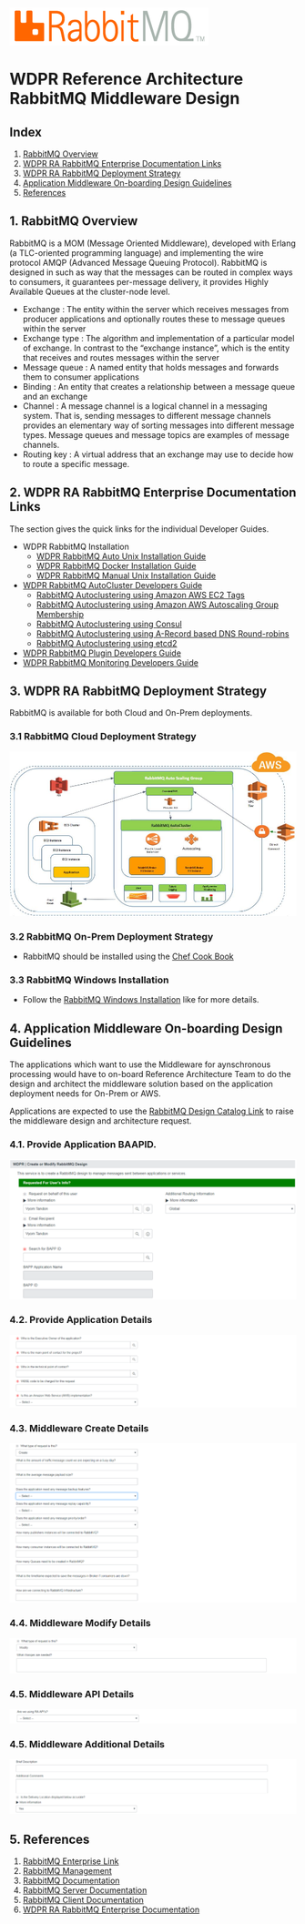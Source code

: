 ![](./docs/Images/rabbitmq_logo_strap.png)

# WDPR Reference Architecture RabbitMQ Middleware Design

## Index
1. [RabbitMQ Overview](#1-rabbitmq-overview)
2. [WDPR RA RabbitMQ Enterprise Documentation Links](#2-wdpr-ra-rabbitmq-enterprise-documentation-links)
3. [WDPR RA RabbitMQ Deployment Strategy](#3-wdpr-ra-rabbitmq-deployment-strategy)
4. [Application Middleware On-boarding Design Guidelines](#4-application-middleware-on-boarding-design-guidelines)
5. [References](5-references)

## 1. RabbitMQ Overview
RabbitMQ is a MOM (Message Oriented Middleware), developed with Erlang (a TLC-oriented programming language) and implementing the wire protocol AMQP (Advanced Message Queuing Protocol). RabbitMQ is designed in such as way that the messages can be routed in complex ways to consumers, it guarantees per-message delivery, it provides Highly Available Queues at the cluster-node level.

- Exchange : The entity within the server which receives messages from producer applications and optionally routes these to message queues within the server
- Exchange type : The algorithm and implementation of a particular model of exchange. In contrast to the “exchange instance”, which is the entity that receives and routes messages within the server
- Message queue : A named entity that holds messages and forwards them to consumer applications
- Binding : An entity that creates a relationship between a message queue and an exchange
- Channel : A message channel is a logical channel in a messaging system. That is, sending messages to different message channels provides an elementary way of sorting messages into different message types. Message queues and message topics are examples of message channels.
- Routing key : A virtual address that an exchange may use to decide how to route a specific message.

## 2. WDPR RA RabbitMQ Enterprise Documentation Links

The section gives the quick links for the individual Developer Guides.

- WDPR RabbitMQ Installation
	- [WDPR RabbitMQ Auto Unix Installation Guide](https://github.disney.com/WDPR-RA/wdpr-ra-cloud-init-rabbitmq-cluster)
	- [WDPR RabbitMQ Docker Installation Guide](https://github.disney.com/WDPR-RA/wdpr-ra-docker-rabbitmq)
	- [WDPR RabbitMQ Manual Unix Installation Guide](https://github.disney.com/WDPR-RA/wdpr-ra-enterprise-rabbitmq/blob/develop/docs/wdpr-rabbitmq-manual-unix-installtion.md)
- [WDPR RabbitMQ AutoCluster Developers Guide](https://github.disney.com/WDPR-RA/wdpr-ra-enterprise-rabbitmq/blob/develop/docs/wdpr-rabbitmq-autocluster-developers-guide.md)
	- [RabbitMQ Autoclustering using Amazon AWS EC2 Tags](https://github.disney.com/WDPR-RA/wdpr-ra-enterprise-rabbitmq/blob/develop/docs/wdpr-rabbitmq-autocluster-aws-settings-guide.md)
	- [RabbitMQ Autoclustering using Amazon AWS Autoscaling Group Membership](https://github.disney.com/WDPR-RA/wdpr-ra-enterprise-rabbitmq/blob/develop/docs/wdpr-rabbitmq-autocluster-aws-settings-guide.md)
	- [RabbitMQ Autoclustering using Consul](https://github.disney.com/WDPR-RA/wdpr-ra-enterprise-rabbitmq/blob/develop/docs/wdpr-rabbitmq-autocluster-consul-settings-guide.md)
	- [RabbitMQ Autoclustering using A-Record based DNS Round-robins](https://github.disney.com/WDPR-RA/wdpr-ra-enterprise-rabbitmq/blob/develop/docs/wdpr-rabbitmq-autocluster-dns-settings-guide.md)
	- [RabbitMQ Autoclustering using etcd2](https://github.disney.com/WDPR-RA/wdpr-ra-enterprise-rabbitmq/blob/develop/docs/wdpr-rabbitmq-autocluster-etcd-settings-guide.md)
- [WDPR RabbitMQ Plugin Developers Guide](https://github.disney.com/WDPR-RA/wdpr-ra-enterprise-rabbitmq/blob/develop/docs/wdpr-rabbitmq-plugin-developers-guide.md)
- [WDPR RabbitMQ Monitoring Developers Guide](https://github.disney.com/WDPR-RA/wdpr-ra-appd-rabbitmq-ext)

## 3. WDPR RA RabbitMQ Deployment Strategy

RabbitMQ is available for both Cloud and On-Prem deployments.  

### 3.1 RabbitMQ Cloud Deployment Strategy

![](./docs/Images/RabbitMQ_Cloud_Deployment_Strategy.jpg)

### 3.2 RabbitMQ On-Prem Deployment Strategy
- RabbitMQ should be installed using the [Chef Cook Book](https://github.com/rabbitmq/chef-cookbook)

### 3.3 RabbitMQ Windows Installation

- Follow the [RabbitMQ Windows Installation](https://www.rabbitmq.com/install-windows.html) like for more details.

## 4. Application Middleware On-boarding Design Guidelines

The applications which want to use the Middleware for aynschronous processing would have to on-board Reference Architecture Team to do the design and architect the middleware solution based on the application deployment needs for On-Prem or AWS.

Applications are expected to use the [RabbitMQ Design Catalog Link](https://disneyuat.service-now.com/nav_to.do?uri=%2Fcom.glideapp.servicecatalog_cat_item_view.do%3Fv%3D1%26sysparm_id%3D7521778cdb7d0740c536f3f7bf96199c%26sysparm_link_parent%3D0281bb8cdb7d0740c536f3f7bf9619e7%26sysparm_catalog%3De0d08b13c3330100c8b837659bba8fb4%26sysparm_catalog_view%3Dcatalog_default) to raise the middleware design and architecture request. 

### 4.1. Provide Application BAAPID.

![](./docs/Images/RabbitMQ_Catalog_BAAPID.PNG)

### 4.2. Provide Application Details

![](./docs/Images/RabbitMQ_Catalog_Application_Details.PNG)

### 4.3. Middleware Create Details 

![](./docs/Images/RabbitMQ_Catalog_Middleware_Create_Details.PNG)

### 4.4. Middleware Modify Details 

![](./docs/Images/RabbitMQ_Catalog_Middleware_Modify_Details.PNG)

### 4.5. Middleware API Details 

![](./docs/Images/RabbitMQ_Catalog_Middleware_API_Details.PNG)

### 4.5. Middleware Additional Details

![](./docs/Images/RabbitMQ_Catalog_Middleware_Additional_Details.PNG)

## 5. References
1. [RabbitMQ Enterprise Link](https://www.rabbitmq.com/)
2. [RabbitMQ Management](https://www.rabbitmq.com/management.html)
3. [RabbitMQ Documentation](http://www.rabbitmq.com/documentation.html)
4. [RabbitMQ Server Documentation](http://www.rabbitmq.com/admin-guide.html)
5. [RabbitMQ Client Documentation](http://www.rabbitmq.com/clients.html)
6. [WDPR RA RabbitMQ Enterprise Documentation](https://github.disney.com/WDPR-RA/wdpr-ra-enterprise-rabbitmq)

